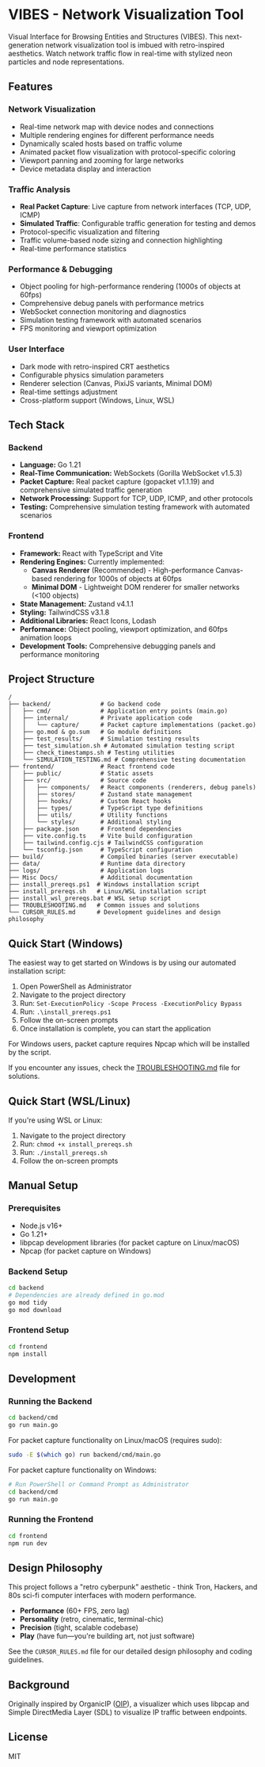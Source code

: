 # VIBES - Network Visualization Tool

Visual Interface for Browsing Entities and Structures (VIBES). This next-generation network visualization tool is imbued with retro-inspired aesthetics. Watch network traffic flow in real-time with stylized neon particles and node representations.

## Features

### Network Visualization
- Real-time network map with device nodes and connections
- Multiple rendering engines for different performance needs
- Dynamically scaled hosts based on traffic volume
- Animated packet flow visualization with protocol-specific coloring
- Viewport panning and zooming for large networks
- Device metadata display and interaction

### Traffic Analysis
- **Real Packet Capture**: Live capture from network interfaces (TCP, UDP, ICMP)
- **Simulated Traffic**: Configurable traffic generation for testing and demos
- Protocol-specific visualization and filtering
- Traffic volume-based node sizing and connection highlighting
- Real-time performance statistics

### Performance & Debugging
- Object pooling for high-performance rendering (1000s of objects at 60fps)
- Comprehensive debug panels with performance metrics
- WebSocket connection monitoring and diagnostics
- Simulation testing framework with automated scenarios
- FPS monitoring and viewport optimization

### User Interface
- Dark mode with retro-inspired CRT aesthetics
- Configurable physics simulation parameters
- Renderer selection (Canvas, PixiJS variants, Minimal DOM)
- Real-time settings adjustment
- Cross-platform support (Windows, Linux, WSL)

## Tech Stack

### Backend
- **Language:** Go 1.21
- **Real-Time Communication:** WebSockets (Gorilla WebSocket v1.5.3)
- **Packet Capture:** Real packet capture (gopacket v1.1.19) and comprehensive simulated traffic generation
- **Network Processing:** Support for TCP, UDP, ICMP, and other protocols
- **Testing:** Comprehensive simulation testing framework with automated scenarios

### Frontend
- **Framework:** React with TypeScript and Vite
- **Rendering Engines:** Currently implemented:
  - **Canvas Renderer** (Recommended) - High-performance Canvas-based rendering for 1000s of objects at 60fps
  - **Minimal DOM** - Lightweight DOM renderer for smaller networks (<100 objects)
- **State Management:** Zustand v4.1.1
- **Styling:** TailwindCSS v3.1.8
- **Additional Libraries:** React Icons, Lodash
- **Performance:** Object pooling, viewport optimization, and 60fps animation loops
- **Development Tools:** Comprehensive debugging panels and performance monitoring

## Project Structure

```
/
├── backend/              # Go backend code
│   ├── cmd/              # Application entry points (main.go)
│   ├── internal/         # Private application code
│   │   └── capture/      # Packet capture implementations (packet.go)
│   ├── go.mod & go.sum   # Go module definitions
│   ├── test_results/     # Simulation testing results
│   ├── test_simulation.sh # Automated simulation testing script
│   ├── check_timestamps.sh # Testing utilities
│   └── SIMULATION_TESTING.md # Comprehensive testing documentation
├── frontend/             # React frontend code
│   ├── public/           # Static assets
│   ├── src/              # Source code
│   │   ├── components/   # React components (renderers, debug panels)
│   │   ├── stores/       # Zustand state management
│   │   ├── hooks/        # Custom React hooks
│   │   ├── types/        # TypeScript type definitions
│   │   ├── utils/        # Utility functions
│   │   └── styles/       # Additional styling
│   ├── package.json      # Frontend dependencies
│   ├── vite.config.ts    # Vite build configuration
│   ├── tailwind.config.cjs # TailwindCSS configuration
│   └── tsconfig.json     # TypeScript configuration
├── build/                # Compiled binaries (server executable)
├── data/                 # Runtime data directory
├── logs/                 # Application logs
├── Misc Docs/            # Additional documentation
├── install_prereqs.ps1  # Windows installation script
├── install_prereqs.sh   # Linux/WSL installation script
├── install_wsl_prereqs.bat # WSL setup script
├── TROUBLESHOOTING.md   # Common issues and solutions
└── CURSOR_RULES.md      # Development guidelines and design philosophy
```

## Quick Start (Windows)

The easiest way to get started on Windows is by using our automated installation script:

1. Open PowerShell as Administrator
2. Navigate to the project directory
3. Run: `Set-ExecutionPolicy -Scope Process -ExecutionPolicy Bypass`
4. Run: `.\install_prereqs.ps1`
5. Follow the on-screen prompts
6. Once installation is complete, you can start the application

For Windows users, packet capture requires Npcap which will be installed by the script.

If you encounter any issues, check the [TROUBLESHOOTING.md](TROUBLESHOOTING.md) file for solutions.

## Quick Start (WSL/Linux)

If you're using WSL or Linux:

1. Navigate to the project directory
2. Run: `chmod +x install_prereqs.sh`
3. Run: `./install_prereqs.sh`
4. Follow the on-screen prompts

## Manual Setup

### Prerequisites
- Node.js v16+
- Go 1.21+
- libpcap development libraries (for packet capture on Linux/macOS)
- Npcap (for packet capture on Windows)

### Backend Setup
```bash
cd backend
# Dependencies are already defined in go.mod
go mod tidy
go mod download
```

### Frontend Setup
```bash
cd frontend
npm install
```

## Development

### Running the Backend
```bash
cd backend/cmd
go run main.go
```

For packet capture functionality on Linux/macOS (requires sudo):
```bash
sudo -E $(which go) run backend/cmd/main.go
```

For packet capture functionality on Windows:
```bash
# Run PowerShell or Command Prompt as Administrator
cd backend/cmd
go run main.go
```

### Running the Frontend
```bash
cd frontend
npm run dev
```

## Design Philosophy

This project follows a "retro cyberpunk" aesthetic - think Tron, Hackers, and 80s sci-fi computer interfaces with modern performance.

- **Performance** (60+ FPS, zero lag)
- **Personality** (retro, cinematic, terminal-chic)
- **Precision** (tight, scalable codebase)
- **Play** (have fun—you're building art, not just software)

See the `CURSOR_RULES.md` file for our detailed design philosophy and coding guidelines.

## Background 

Originally inspired by OrganicIP ([OIP](https://github.com/USU-Security/oip)), a visualizer which uses libpcap and Simple DirectMedia Layer (SDL) to visualize IP traffic between endpoints.

## License

MIT 